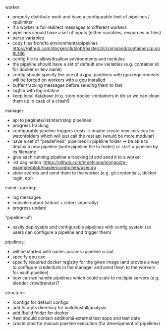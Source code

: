 worker:
- properly distribute work and have a configurable limit of pipelines / cpulimiter
- if a worker is full redirect messages to different workers
- pipelines should have a set of inputs (either variables, resources or files)
- parse variables
- copy files from/to environments/pipelines https://github.com/docker/cli/blob/master/cli/command/container/cp.go#L186
- config file to allow/disallow environments and modules
- the pipeline should have a set of default env variables (e.g. container id for docker or env name)
- config should specify the use of a gpu, pipelines with gpu requirements will be forced on workers with a gpu installed
- buffer tracking messages before sending them to fast
- logfile with log rotation
- keep local database (e.g. store docker containers in db so we can clean them up in case of a crash!)

manager:
- api to paginate/list/start/stop pipelines
- progress tracking
- configurable pipeline triggers (rest)
  -> maybe create new services for watchfolders which will just call the rest api (would be more modular)
- have a set of "predefined" pipelines in pipeline folder
  -> be able to deploy a new pipeline (write pipeline file to folder) or start a pipeline by its filename
- give each running pipeline a tracking id and send it to a worker
- list pagination: https://github.com/moehlone/mongodm-example/blob/master/controllers/user.go
- store secrets and send them to the worker (e.g. git credentials, docker login, etc)

event-tracking:
- log messages
- console output (stdout + stderr seperatly)
- progress update

"pipeline-ui":
- easily deployable and configurable pipelines with config system (so users can configure a pipeline and trigger them)

pipelines:
- will be started with name+params+pipeline script
- specify gpu use
- specify required docker registry for the given image (and provide a way to configure credentials in the manager and send them to the workers for each pipeline)
- how can we handle pipelines which could scale to multiple servers (e.g. blender crowdrender)?

structure:
- /configs for default configs
- add /scripts directory for build/install/analysis
- add /build folder for docker
- /test should contain additional external test apps and test data
- create cmd for manual pipeline execution (for development of pipelines)
